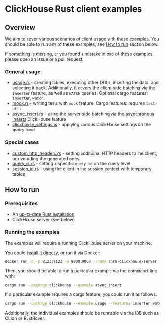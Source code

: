 # ClickHouse Rust client examples

## Overview

We aim to cover various scenarios of client usage with these examples. You should be able to run any of these examples, see [How to run](#how-to-run) section below.

If something is missing, or you found a mistake in one of these examples, please open an issue or a pull request.

### General usage

- [usage.rs](usage.rs) - creating tables, executing other DDLs, inserting the data, and selecting it back. Additionally, it covers the client-side batching via the `inserter` feature, as well as `WATCH` queries. Optional cargo features: `inserter`, `watch`.
- [mock.rs](mock.rs) - writing tests with `mock` feature. Cargo features: requires `test-util`.
- [async_insert.rs](async_insert.rs) - using the server-side batching via the [asynchronous inserts](https://clickhouse.com/docs/en/optimize/asynchronous-inserts) ClickHouse feature
- [clickhouse_settings.rs](clickhouse_settings.rs) - applying various ClickHouse settings on the query level

### Special cases

- [custom_http_headers.rs](custom_http_headers.rs) - setting additional HTTP headers to the client, or overriding the generated ones
- [query_id.rs](query_id.rs) - setting a specific `query_id` on the query level
- [session_id.rs](session_id.rs) - using the client in the session context with temporary tables

## How to run

### Prerequisites

* An [up-to-date Rust installation](https://www.rust-lang.org/tools/install)
* ClickHouse server (see below)

### Running the examples

The examples will require a running ClickHouse server on your machine. 

You could [install it directly](https://clickhouse.com/docs/en/install), or run it via Docker:

```sh
docker run -d -p 8123:8123 -p 9000:9000 --name chrs-clickhouse-server --ulimit nofile=262144:262144 clickhouse/clickhouse-server
```

Then, you should be able to run a particular example via the command-line with:

```sh
cargo run --package clickhouse --example async_insert
```

If a particular example requires a cargo feature, you could run it as follows:

```sh
cargo run --package clickhouse --example usage --features inserter watch
```

Additionally, the individual examples should be runnable via the IDE such as CLion or RustRover.